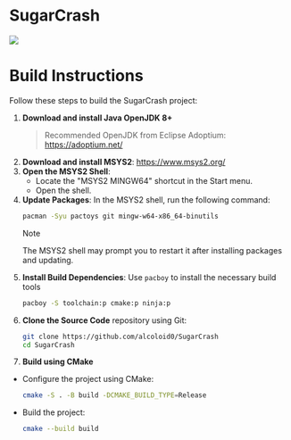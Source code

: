 # SugarCrash

![](readme-src/demonstration.gif)

# Build Instructions

Follow these steps to build the SugarCrash project:

1. **Download and install Java OpenJDK 8+**
    > Recommended OpenJDK from Eclipse Adoptium: https://adoptium.net/
2. **Download and install MSYS2**: https://www.msys2.org/
3. **Open the MSYS2 Shell**:
    - Locate the "MSYS2 MINGW64" shortcut in the Start menu.
    - Open the shell.
4. **Update Packages**: In the MSYS2 shell, run the following command:
    ```sh
    pacman -Syu pactoys git mingw-w64-x86_64-binutils
    ```
    > [!NOTE]
    > The MSYS2 shell may prompt you to restart it after installing packages and updating.
5. **Install Build Dependencies**: Use `pacboy` to install the necessary build tools
    ```sh
    pacboy -S toolchain:p cmake:p ninja:p
    ```
6. **Clone the Source Code** repository using Git:
    ```sh
    git clone https://github.com/alcoloid0/SugarCrash
    cd SugarCrash
    ```
7. **Build using CMake**
- Configure the project using CMake:
    ```sh
    cmake -S . -B build -DCMAKE_BUILD_TYPE=Release
    ```
- Build the project:
    ```sh
    cmake --build build
    ```

